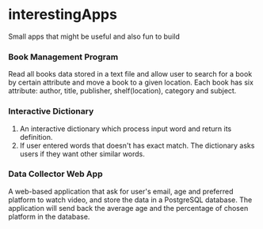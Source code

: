 # interestingApps
Small apps that might be useful and also fun to build

### Book Management Program
Read all books data stored in a text file and allow user to search for a book by certain attribute and move a book to a
given location. Each book has six attribute: author, title, publisher, shelf(location), category and subject.

### Interactive Dictionary
1. An interactive dictionary which process input word and return its definition.
2. If user entered words that doesn't has exact match. The dictionary asks users if they want other similar words. 

### Data Collector Web App
A web-based application that ask for user's email, age and preferred platform to watch video, and store the
data in a PostgreSQL database. The application will send back the average age and the percentage of chosen
platform in the database.
